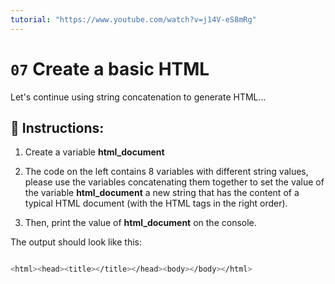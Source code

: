```yaml
---
tutorial: "https://www.youtube.com/watch?v=j14V-eS8mRg"
---
```


# `07` Create a basic HTML

Let's continue using string concatenation to generate HTML...




## 📝 Instructions:

1. Create a variable **html_document** 

2. The code on the left contains 8 variables with different string values, please use
the variables concatenating them together to set the value of the variable **html_document**
a new string that has the content of a typical HTML document (with the HTML tags in the
right order).

3. Then, print the value of **html_document** on the console.

The output should look like this:

```sh

<html><head><title></title></head><body></body></html>
```

